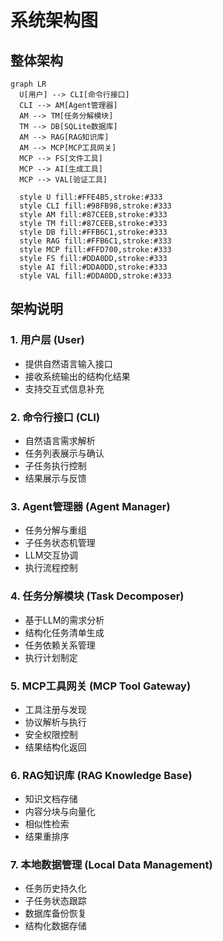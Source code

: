 # 系统架构图

## 整体架构
```mermaid
graph LR
  U[用户] --> CLI[命令行接口]
  CLI --> AM[Agent管理器]
  AM --> TM[任务分解模块]
  TM --> DB[SQLite数据库]
  AM --> RAG[RAG知识库]
  AM --> MCP[MCP工具网关]
  MCP --> FS[文件工具]
  MCP --> AI[生成工具]
  MCP --> VAL[验证工具]
  
  style U fill:#FFE4B5,stroke:#333
  style CLI fill:#98FB98,stroke:#333
  style AM fill:#87CEEB,stroke:#333
  style TM fill:#87CEEB,stroke:#333
  style DB fill:#FFB6C1,stroke:#333
  style RAG fill:#FFB6C1,stroke:#333
  style MCP fill:#FFD700,stroke:#333
  style FS fill:#DDA0DD,stroke:#333
  style AI fill:#DDA0DD,stroke:#333
  style VAL fill:#DDA0DD,stroke:#333
```

## 架构说明

### 1. 用户层 (User)
- 提供自然语言输入接口
- 接收系统输出的结构化结果
- 支持交互式信息补充

### 2. 命令行接口 (CLI)
- 自然语言需求解析
- 任务列表展示与确认
- 子任务执行控制
- 结果展示与反馈

### 3. Agent管理器 (Agent Manager)
- 任务分解与重组
- 子任务状态机管理
- LLM交互协调
- 执行流程控制

### 4. 任务分解模块 (Task Decomposer)
- 基于LLM的需求分析
- 结构化任务清单生成
- 任务依赖关系管理
- 执行计划制定

### 5. MCP工具网关 (MCP Tool Gateway)
- 工具注册与发现
- 协议解析与执行
- 安全权限控制
- 结果结构化返回

### 6. RAG知识库 (RAG Knowledge Base)
- 知识文档存储
- 内容分块与向量化
- 相似性检索
- 结果重排序

### 7. 本地数据管理 (Local Data Management)
- 任务历史持久化
- 子任务状态跟踪
- 数据库备份恢复
- 结构化数据存储